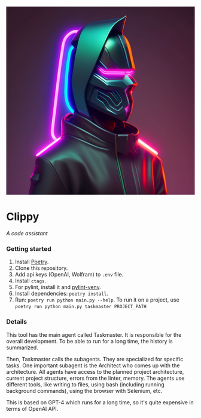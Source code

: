 ![](clippy.jpg)
# Clippy
_A code assistant_

### Getting started

1. Install [Poetry](https://python-poetry.org/docs/#installation).
2. Clone this repository.
3. Add api keys (OpenAI, Wolfram) to `.env` file.
4. Install `ctags`.
5. For pylint, install it and [pylint-venv](https://github.com/jgosmann/pylint-venv/).
6. Install dependencies: `poetry install`.
7. Run: `poetry run python main.py --help`. To run it on a project, use `poetry run python main.py taskmaster PROJECT_PATH`

### Details

This tool has the main agent called Taskmaster. It is responsible for the overall development. To be able to run for a long time, the history is summarized.

Then, Taskmaster calls the subagents. They are specialized for specific tasks. One important subagent is the Architect who comes up with the architecture.
All agents have access to the planned project architecture, current project structure, errors from the linter, memory.
The agents use different tools, like writing to files, using bash (including running background commands), using the browser with Selenium, etc.

This is based on GPT-4 which runs for a long time, so it's quite expensive in terms of OpenAI API.
